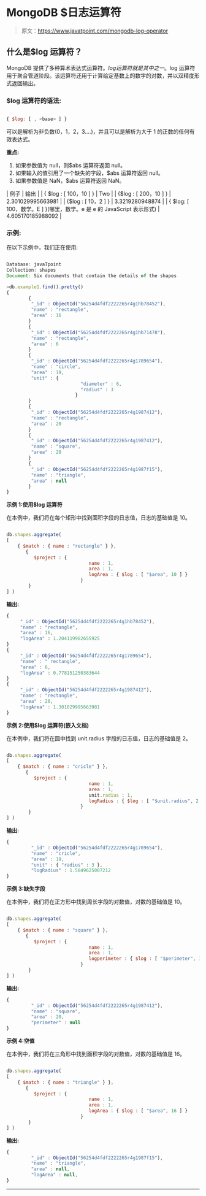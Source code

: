 # MongoDB $日志运算符

> 原文：<https://www.javatpoint.com/mongodb-log-operator>

## 什么是$log 运算符？

MongoDB 提供了多种算术表达式运算符。$log 运算符就是其中之一。$log 运算符用于聚合管道阶段。该运算符还用于计算给定基数上的数字的对数，并以双精度形式返回输出。

### $log 运算符的语法:

```js

{ $log: [ , <base> ] } 
```

<number>可以是解析为非负数(0，1，2，3....)，并且可以是解析为大于 1 的正数的任何有效表达式。</number>

**重点:**

1.  如果参数值为 null，则$abs 运算符返回 null。
2.  如果输入的值引用了一个缺失的字段，$abs 运算符返回 null。
3.  如果参数值是 NaN，$abs 运算符返回 NaN。

| 例子 | 输出 |
| { $log : [ 100，10 ] } | Two |
| {$log : [ 200，10 ] } | 2.301029995663981 |
| {$log : [ 10，2 ] } | 3.3219280948874 |
| { $log: [ 100，数学。E ] }(哪里，数学。e 是 e 的 JavaScript 表示形式) | 4.605170185988092 |

### 示例:

在以下示例中，我们正在使用:

```js

Database: javaTpoint
Collection: shapes
Document: Six documents that contain the details of the shapes

```

```js
>db.example1.find().pretty()
{
        {
         "_id" : ObjectId("56254d4fdf2222265r4g1hb78452"), 
         "name" : "rectangle",
         "area" : 16
        }
        {
         "_id" : ObjectId("56254d4fdf2222265r4g1hb71478"), 
         "name" : "rectangle",
         "area" : 6
        }
        {
         "_id" : ObjectId("56254d4fdf2222265r4g1789654"), 
         "name" : "circle",
         "area" : 19,
         "unit" : { 
                           "diameter" : 6,
                           "radius" : 3
                         }
        }
        {
         "_id" : ObjectId("56254d4fdf2222265r4g1987412"), 
         "name" : "rectangle",
         "area" : 20
        }
        {
         "_id" : ObjectId("56254d4fdf2222265r4g1987412"), 
         "name" : "square",
         "area" : 20
        }
        {
         "_id" : ObjectId("56254d4fdf2222265r4g1987f15"), 
         "name" : "triangle",
         "area" : null
        }
}

```

**示例 1:使用$log 运算符**

在本例中，我们将在每个矩形中找到面积字段的日志值，日志的基础值是 10。

```js

db.shapes.aggregate( 
[
    { $match : { name : "rectangle" } },
       {
          $project : { 
                              name : 1,
                              area : 1, 
                              logArea : { $log : [ "$area", 10 ] }
                           }
        }
] )

```

**输出:**

```js
{
     "_id" : ObjectId("56254d4fdf2222265r4g1hb78452"), 
     "name" : "rectangle",
     "area" : 16,
     "logArea" : 1.204119982655925
}
{
     "_id" : ObjectId("56254d4fdf2222265r4g1789654"), 
     "name" : " rectangle",
     "area" : 6,
     "logArea" : 0.778151250383644
}
{
     "_id" : ObjectId("56254d4fdf2222265r4g1987412"), 
     "name" : "rectangle",
     "area" : 20,
     "logArea" : 1.301029995663981
} 

```

**示例 2:使用$log 运算符(嵌入文档)**

在本例中，我们将在圆中找到 unit.radius 字段的日志值，日志的基础值是 2。

```js

db.shapes.aggregate( 
[
    { $match : { name : "cricle" } },
       {
          $project : { 
                              name : 1,
                              area : 1,
                              unit.radius : 1, 
                              logRadius : { $log : [ "$unit.radius", 2 ] }
                           }
        }
] )

```

**输出:**

```js
{
         "_id" : ObjectId("56254d4fdf2222265r4g1789654"), 
         "name" : "cricle",
         "area" : 19,
         "unit" : { "radius" : 3 },
         "logRadius" : 1.5849625007212
}  

```

**示例 3:缺失字段**

在本例中，我们将在正方形中找到周长字段的对数值，对数的基础值是 10。

```js

db.shapes.aggregate( 
[
    { $match : { name : "square" } },
       {
          $project : { 
                              name : 1,
                              area : 1, 
                              logperimeter : { $log : [ "$perimeter", 10 ] }
                           }
        }
] )

```

**输出:**

```js
{
         "_id" : ObjectId("56254d4fdf2222265r4g1987412"), 
         "name" : "square",
         "area" : 20,
         "perimeter" : null  
}    

```

**示例 4:空值**

在本例中，我们将在三角形中找到面积字段的对数值，对数的基础值是 16。

```js

db.shapes.aggregate( 
[
    { $match : { name : "triangle" } },
       {
          $project : { 
                              name : 1,
                              area : 1, 
                              logArea : { $log : [ "$area", 16 ] }
                           }
        }
] )

```

**输出:**

```js
{
         "_id" : ObjectId("56254d4fdf2222265r4g1987f15"), 
         "name" : "triangle",
         "area" : null,
         "logArea" : null,
}    

```

* * *